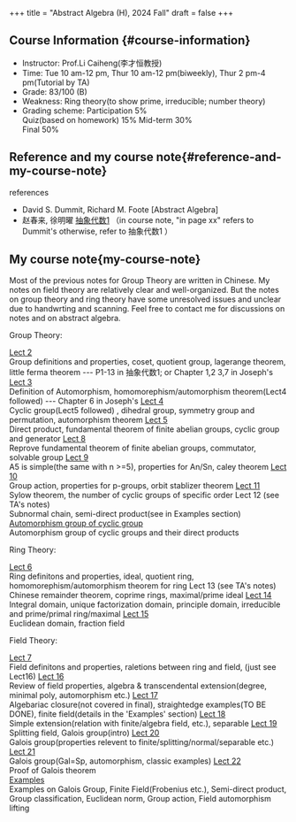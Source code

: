 +++
title = "Abstract Algebra (H), 2024 Fall"
draft = false
+++

## Course Information {#course-information}

-   Instructor: Prof.Li Caiheng(李才恒教授)
-   Time: Tue 10 am-12 pm, Thur 10 am-12 pm(biweekly), Thur 2 pm-4 pm(Tutorial by TA) 
-   Grade: 83/100 (B)
-   Weakness: Ring theory(to show prime, irreducible; number theory) 
-   Grading scheme:  Participation            5%                  
                     Quiz(based on homework)  15% 
                     Mid-term                 30%         
                     Final                    50%         



## Reference and my course note{#reference-and-my-course-note}

references
 
-   David S. Dummit, Richard M. Foote [Abstract Algebra]
-   赵春来, 徐明曜 [抽象代数1](./抽象代数1.pdf)
（in course note, "in page xx" refers to Dummit's otherwise, refer to 抽象代数1 ）

## My course note{my-course-note}
Most of the previous notes for Group Theory are written in Chinese. My notes on field theory are relatively clear and well-organized. But the notes on group theory and ring theory have some unresolved issues and unclear due to handwrting and scanning. Feel free to contact me for discussions on notes and on abstract algebra.   

Group Theory:   

[Lect 2](./L2.pdf)   
Group definitions and properties, coset, quotient group, lagerange theorem, little ferma theorem  --- P1-13 in 抽象代数1; or Chapter 1,2 3,7 in Joseph's
[Lect 3](./L3.pdf)   
Definition of Automorphism, homomorephism/automorphism theorem(Lect4 followed)  --- Chapter 6 in Joseph's
[Lect 4](./L4.pdf)   
Cyclic group(Lect5 followed) , dihedral group, symmetry group and permutation, automorphism theorem
[Lect 5](./L5.pdf)    
Direct product, fundamental theorem of finite abelian groups, cyclic group and generator
[Lect 8](./L8.pdf)    
Reprove fundamental theorem of finite abelian groups, commutator, solvable group
[Lect 9](./L9.pdf)   
A5 is simple(the same with n >=5), properties for An/Sn, caley theorem
[Lect 10](./L10.pdf)   
Group action, properties for p-groups, orbit stablizer theorem
[Lect 11](./L11.pdf)    
Sylow theorem, the number of cyclic groups of specific order
Lect 12 (see TA's notes)   
Subnormal chain, semi-direct product(see in Examples section)    
[Automorphism group of cyclic group](./automorphism-group-of-cyclic-group.pdf)   
Automorphism group of cyclic groups and their direct products  

Ring Theory:   

[Lect 6](./L6.pdf)      
Ring definitons and properties, ideal, quotient ring, homomorephism/automorphism theorem for ring
Lect 13 (see TA's notes)     
Chinese remainder theorem, coprime rings, maximal/prime ideal
[Lect 14](./L14.pdf)   
Integral domain, unique factorization domain, principle domain, irreducible and prime/primal ring/maximal
[Lect 15](./L15.pdf)   
Euclidean domain, fraction field   

Field Theory:    

[Lect 7](./L7.pdf)   
Field definitons and properties, raletions between ring and field, (just see Lect16)
[Lect 16](./L16.pdf)   
Review of field properties, algebra & transcendental extension(degree, minimal poly, automorphism etc.)
[Lect 17](./L17.pdf)   
Algebariac closure(not covered in final), straightedge examples(TO BE DONE), finite field(details in the 'Examples' section)
[Lect 18](./L18.pdf)   
Simple extension(relation with finite/algebra field, etc.), separable
[Lect 19](./L19.pdf)   
Splitting field, Galois group(intro)
[Lect 20](./L20.pdf)   
Galois group(properties relevent to finite/splitting/normal/separable etc.)
[Lect 21](./L21.pdf)   
Galois group(Gal=Sp, automorphism, classic examples)
[Lect 22](./L22.pdf)   
Proof of Galois theorem  
[Examples](./examples.pdf)  
Examples on Galois Group, Finite Field(Frobenius etc.), Semi-direct product, Group classification, Euclidean norm, Group action, Field automorphism lifting
                                                         
                      
